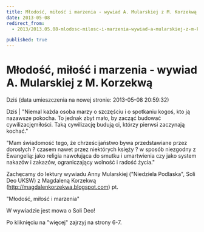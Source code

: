 ```yaml
---
title: Młodość, miłość i marzenia - wywiad A. Mularskiej z M. Korzekwą
date: 2013-05-08
redirect_from: 
  - 2013/2013.05.08-mlodosc-milosc-i-marzenia-wywiad-a-mularskiej-z-m-korzekwa

published: true
---
```




# Młodość, miłość i marzenia - wywiad A. Mularskiej z M. Korzekwą

<time>Dziś (data umieszczenia na nowej stronie: 2013-05-08 20:59:32)</time>

Dziś | "Niemal każda osoba marzy o szczęściu i o spotkaniu kogoś, kto ją nazawsze pokocha. To jednak zbyt mało, by zacząć budować cywilizacjęmiłości. Taką cywilizację budują ci, którzy pierwsi zaczynają kochać."

"Mam świadomość tego, że chrześcijaństwo bywa przedstawiane przez dorosłych ? czasem nawet przez niektórych księży ? w sposób niezgodny z Ewangelią: jako religia nawołująca do smutku i umartwienia czy jako system nakazów i zakazów, ograniczający wolność i radość życia."

Zachęcamy do lektury wywiadu Anny Mularskiej ("Niedziela 
Podlaska", Soli Deo UKSW) z Magdaleną Korzekwą (http://magdalenkorzekwa.blogspot.com) pt. 

"Młodość, miłość i marzenia"

W wywiadzie jest mowa o Soli Deo!

Po kliknięciu na "więcej" zajrzyj na strony 6-7.



<!--{{json:{"created_date":"2013-05-08 20:59:32","publish_down":"0000-00-00 00:00:00","id":"951"}}}-->